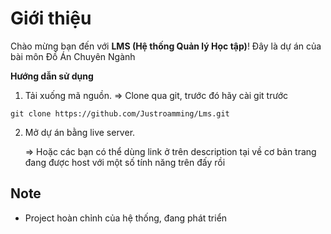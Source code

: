 # Giới thiệu
Chào mừng bạn đến với **LMS (Hệ thống Quản lý Học tập)**! Đây là dự án của bài môn Đồ Án Chuyên Ngành

**Hướng dẫn sử dụng**
1. Tải xuống mã nguồn.
=> Clone qua git, trước đó hãy cài git trước
```
git clone https://github.com/Justroamming/Lms.git
```
2. Mở dự án bằng live server.

   => Hoặc các bạn có thể dùng link ở trên description tại về cơ bản trang đang được host với một số tính năng trên đấy rồi

## Note 
- Project hoàn chỉnh của hệ thống, đang phát triển
